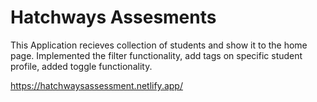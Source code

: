 # Hatchways Assesments

This Application recieves collection of students and show it to the home page. Implemented the filter functionality, add tags on specific student profile, added toggle functionality.

https://hatchwaysassessment.netlify.app/
